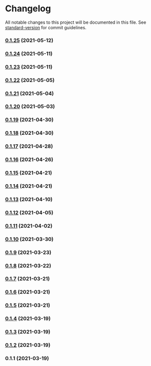 # Changelog

All notable changes to this project will be documented in this file. See [standard-version](https://github.com/conventional-changelog/standard-version) for commit guidelines.

### [0.1.25](https://gitlab.com/oddwes/strava-boards/compare/v0.1.24...v0.1.25) (2021-05-12)

### [0.1.24](https://gitlab.com/oddwes/strava-boards/compare/v0.1.23...v0.1.24) (2021-05-11)

### [0.1.23](https://gitlab.com/oddwes/strava-boards/compare/v0.1.22...v0.1.23) (2021-05-11)

### [0.1.22](https://gitlab.com/oddwes/strava-boards/compare/v0.1.21...v0.1.22) (2021-05-05)

### [0.1.21](https://gitlab.com/oddwes/strava-boards/compare/v0.1.20...v0.1.21) (2021-05-04)

### [0.1.20](https://gitlab.com/oddwes/strava-boards/compare/v0.1.19...v0.1.20) (2021-05-03)

### [0.1.19](https://gitlab.com/oddwes/strava-boards/compare/v0.1.18...v0.1.19) (2021-04-30)

### [0.1.18](https://gitlab.com/oddwes/strava-boards/compare/v0.1.17...v0.1.18) (2021-04-30)

### [0.1.17](https://gitlab.com/oddwes/strava-boards/compare/v0.1.16...v0.1.17) (2021-04-28)

### [0.1.16](https://gitlab.com/oddwes/strava-boards/compare/v0.1.15...v0.1.16) (2021-04-26)

### [0.1.15](https://gitlab.com/oddwes/strava-boards/compare/v0.1.14...v0.1.15) (2021-04-21)

### [0.1.14](https://gitlab.com/oddwes/strava-boards/compare/v0.1.13...v0.1.14) (2021-04-21)

### [0.1.13](https://gitlab.com/oddwes-main/strava-boards/compare/v0.1.12...v0.1.13) (2021-04-10)

### [0.1.12](https://gitlab.com/oddwes/strava-boards/compare/v0.1.11...v0.1.12) (2021-04-05)

### [0.1.11](https://gitlab.com/oddwes/strava-boards/compare/v0.1.10...v0.1.11) (2021-04-02)

### [0.1.10](https://gitlab.com/oddwes/strava-boards/compare/v0.1.9...v0.1.10) (2021-03-30)

### [0.1.9](https://gitlab.com/oddwes/strava-boards/compare/v0.1.8...v0.1.9) (2021-03-23)

### [0.1.8](https://gitlab.com/oddwes/strava-boards/compare/v0.1.7...v0.1.8) (2021-03-22)

### [0.1.7](https://gitlab.com/oddwes-main/strava-boards/compare/v0.1.6...v0.1.7) (2021-03-21)

### [0.1.6](https://gitlab.com/oddwes-main/strava-boards/compare/v0.1.5...v0.1.6) (2021-03-21)

### [0.1.5](https://gitlab.com/oddwes/strava-boards/compare/v0.1.4...v0.1.5) (2021-03-21)

### [0.1.4](https://gitlab.com/oddwes/strava-boards/compare/v0.1.3...v0.1.4) (2021-03-19)

### [0.1.3](https://gitlab.com/oddwes/strava-boards/compare/v0.1.2...v0.1.3) (2021-03-19)

### [0.1.2](https://gitlab.com/oddwes/strava-boards/compare/v0.1.1...v0.1.2) (2021-03-19)

### 0.1.1 (2021-03-19)
